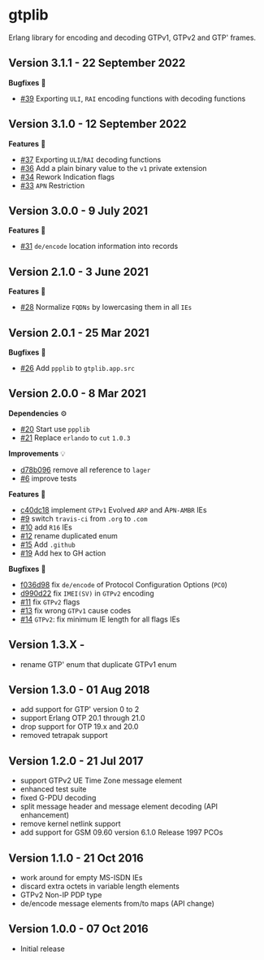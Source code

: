 gtplib
======

Erlang library for encoding and decoding GTPv1, GTPv2 and GTP' frames.

Version 3.1.1 - 22 September 2022
---------------------------

**Bugfixes** :bug:
* [#39](https://github.com/travelping/gtplib/pull/39) Exporting `ULI`, `RAI` encoding functions with decoding functions

Version 3.1.0 - 12 September 2022
---------------------------

**Features** :rocket:
* [#37](https://github.com/travelping/gtplib/pull/37) Exporting `ULI`/`RAI` decoding functions
* [#36](https://github.com/travelping/gtplib/pull/36) Add a plain binary value to the `v1` private extension
* [#34](https://github.com/travelping/gtplib/pull/34) Rework Indication flags
* [#33](https://github.com/travelping/gtplib/pull/33) `APN` Restriction

Version 3.0.0 - 9 July 2021
---------------------------

**Features** :rocket:
* [#31](https://github.com/travelping/gtplib/pull/31) `de/encode` location information into records

Version 2.1.0 - 3 June 2021
---------------------------

**Features** :rocket:
* [#28](https://github.com/travelping/gtplib/pull/28) Normalize `FQDNs` by lowercasing them in all `IEs`

Version 2.0.1 - 25 Mar 2021
---------------------------
**Bugfixes** :bug:
* [#26](https://github.com/travelping/gtplib/pull/26) Add `ppplib` to `gtplib.app.src`

Version 2.0.0 - 8 Mar 2021
---------------------------

**Dependencies** :gear:
* [#20](https://github.com/travelping/gtplib/pull/20) Start use `ppplib`
* [#21](https://github.com/travelping/gtplib/pull/21) Replace `erlando` to `cut` `1.0.3`

**Improvements** :bulb:
* [d78b096](https://github.com/travelping/gtplib/commit/d78b09662f4735c25aa7da1b33d6ba13a52dc06f) remove all reference to `lager`
* [#6](https://github.com/travelping/gtplib/pull/6) improve tests

**Features** :rocket:
* [c40dc18](https://github.com/travelping/gtplib/commit/c40dc183f5c44d72f35e1d5622e33cf3e9342903) implement `GTPv1` Evolved `ARP` and A`PN-AMBR` IEs
* [#9](https://github.com/travelping/gtplib/pull/9) switch `travis-ci` from `.org` to `.com`
* [#10](https://github.com/travelping/gtplib/pull/10) add `R16` IEs
* [#12](https://github.com/travelping/gtplib/pull/12) rename duplicated enum
* [#15](https://github.com/travelping/gtplib/pull/15) Add `.github`
* [#19](https://github.com/travelping/gtplib/pull/19) Add hex to GH action

**Bugfixes** :bug:
* [f036d98](https://github.com/travelping/gtplib/commit/f036d98d2e01a1bde9f471d045cdb024adf80217) fix `de/encode` of Protocol Configuration Options (`PCO`)
* [d990d22](https://github.com/travelping/gtplib/commit/d990d22bbf8f209dfa8fa1f86b45bd18e6ea770b) fix `IMEI(SV)` in `GTPv2` encoding
* [#11](https://github.com/travelping/gtplib/pull/11) fix `GTPv2` flags
* [#13](https://github.com/travelping/gtplib/pull/13) fix wrong `GTPv1` cause codes
* [#14](https://github.com/travelping/gtplib/pull/14) `GTPv2`: fix minimum IE length for all flags IEs

Version 1.3.X -
---------------------------

* rename GTP' enum that duplicate GTPv1 enum

Version 1.3.0 - 01 Aug 2018
---------------------------

* add support for GTP' version 0 to 2
* support Erlang OTP 20.1 through 21.0
* drop support for OTP 19.x and 20.0
* removed tetrapak support

Version 1.2.0 - 21 Jul 2017
---------------------------

* support GTPv2 UE Time Zone message element
* enhanced test suite
* fixed G-PDU decoding
* split message header and message element decoding (API enhancement)
* remove kernel netlink support
* add support for GSM 09.60 version 6.1.0 Release 1997 PCOs

Version 1.1.0 - 21 Oct 2016
---------------------------

* work around for empty MS-ISDN IEs
* discard extra octets in variable length elements
* GTPv2 Non-IP PDP type
* de/encode message elements from/to maps (API change)

Version 1.0.0 - 07 Oct 2016
---------------------------

* Initial release
